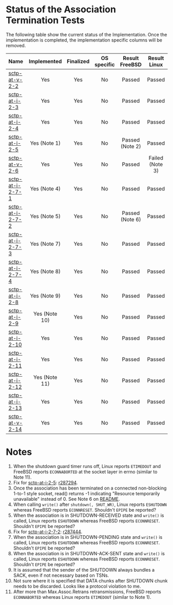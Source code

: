 # Status of the Association Termination Tests

The following table show the current status of the Implementation. Once the implementation is completed, the implementation specific columns will be removed.

| Name                                                                                                                     | Implemented  | Finalized | OS specific | Result FreeBSD | Result Linux   |
|:-------------------------------------------------------------------------------------------------------------------------|:------------:|:---------:|:-----------:|:--------------:|:--------------:|
|[sctp-at-v-2-2](sctp-at-v-2-2.pkt     "Handling of ABORT chunks in the ESTABLISHED state")                                | Yes          | Yes       | No          | Passed         | Passed         |
|[sctp-at-i-2-3](sctp-at-i-2-3.pkt     "Ensure that a SHUTDOWN chunk is sent only when there is no outstanding user data") | Yes          | Yes       | No          | Passed         | Passed         |
|[sctp-at-i-2-4](sctp-at-i-2-4.pkt     "Handling of retransmission of SHUTDOWN chunks")                                    | Yes          | Yes       | No          | Passed         | Passed         |
|[sctp-at-i-2-5](sctp-at-i-2-5.pkt     "Handling of excessive retransmissions of SHUTDOWN chunks")                         | Yes (Note 1) | Yes       | No          | Passed (Note 2)| Passed         |
|[sctp-at-v-2-6](sctp-at-v-2-6.pkt     "Handling of SHUTDOWN-ACK chunks in the SHUTDOWN-SENT state")                       | Yes          | Yes       | No          | Passed         | Failed (Note 3)|
|[sctp-at-i-2-7-1](sctp-at-i-2-7-1.pkt "Reject user data from upper layer in the SHUTDOWN-SENT state")                     | Yes (Note 4) | Yes       | No          | Passed         | Passed         |
|[sctp-at-i-2-7-2](sctp-at-i-2-7-2.pkt "Reject user data from upper layer in the SHUTDOWN-RECEIVED state")                 | Yes (Note 5) | Yes       | No          | Passed (Note 6)| Passed         |
|[sctp-at-i-2-7-3](sctp-at-i-2-7-3.pkt "Reject user data from upper layer in the SHUTDOWN-PENDING state")                  | Yes (Note 7) | Yes       | No          | Passed         | Passed         |
|[sctp-at-i-2-7-4](sctp-at-i-2-7-4.pkt "Reject user data from upper layer in the SHUTDOWN-ACK_SENT state")                 | Yes (Note 8) | Yes       | No          | Passed         | Passed         |
|[sctp-at-i-2-8](sctp-at-i-2-8.pkt     "Handling of DATA chunks in the SHUTDOWN-SENT state")                               | Yes (Note 9) | Yes       | No          | Passed         | Passed         |
|[sctp-at-i-2-9](sctp-at-i-2-9.pkt     "Handling of DATA chunks in the SHUTDOWN-RECEIVED state")                           | Yes (Note 10)| Yes       | No          | Passed         | Passed         |
|[sctp-at-i-2-10](sctp-at-i-2-10.pkt   "Handling of SHUTDOWN chunks when there is outstanding user data")                  | Yes          | Yes       | No          | Passed         | Passed         |
|[sctp-at-i-2-11](sctp-at-i-2-11.pkt   "Handling of retransmission of SHUTDOWN chunks")                                    | Yes          | Yes       | No          | Passed         | Passed         |
|[sctp-at-i-2-12](sctp-at-i-2-12.pkt   "Handling of excessive retransmissions of SHUTDOWN-ACK chunks")                     | Yes (Note 11)| Yes       | No          | Passed         | Passed         |
|[sctp-at-i-2-13](sctp-at-i-2-13.pkt   "Handling of SHUTDOWN-COMPLETE chunks in SHUTDOWN-ACK-SENT state")                  | Yes          | Yes       | No          | Passed         | Passed         |
|[sctp-at-v-2-14](sctp-at-v-2-14.pkt   "Handling of SHUTDOWN chunks acknowledging all outstanding user data")              | Yes          | Yes       | No          | Passed         | Passed         |

# Notes

1. When the shutdown guard timer runs off, Linux reports `ETIMEDOUT` and FreeBSD reports `ECONNABORTED` at the socket layer in errno  (similar to Note 11).
2. Fix for [sctp-at-i-2-5](sctp-at-i-2-5.pkt): [r287294](https://svnweb.freebsd.org/changeset/base/287294).
3. Once the association has been terminated on a connected non-blocking 1-to-1 style socket, read() returns -1 indicating "Resource temporarily unavailable" instead of 0. See Note 6 on [README](https://github.com/nplab/ETSI-SCTP-Conformance-Testsuite/blob/master/sctp-bdc-tests/README.md).
4. When calling `write()` after `shutdown(, SHUT_WR)`, Linux reports `ESHUTDOWN` whereas FreeBSD reports `ECONNRESET`. Shouldn't `EPIPE` be reported?
5. When the association is in SHUTDOWN-RECEIVED state and `write()` is called, Linux reports `ESHUTDOWN` whereas FreeBSD reports `ECONNRESET`. Shouldn't `EPIPE` be reported?
6. Fix for [sctp-at-i-2-7-2](sctp-at-i-2-7-2.pkt): [r287444](https://svnweb.freebsd.org/changeset/base/287444).
7. When the association is in SHUTDOWN-PENDING state and `write()` is called, Linux reports `ESHUTDOWN` whereas FreeBSD reports `ECONNRESET`. Shouldn't `EPIPE` be reported?
8. When the association is in SHUTDOWN-ACK-SENT state and `write()` is called, Linux reports `ESHUTDOWN` whereas FreeBSD reports `ECONNRESET`. Shouldn't `EPIPE` be reported?
9. It is assumed that the sender of the SHUTDOWN always bundles a SACK, even if not necessary based on TSNs.
10. Not sure where it is specified that DATA chunks after SHUTDOWN chunk needs to be discarded. Looks like a protocol violation to me.
11. After more than Max.Assoc.Retrans retransmissions, FreeBSD reports `ECONNABORTED` whereas Linux reports `ETIMEDOUT` (similar to Note 1).
